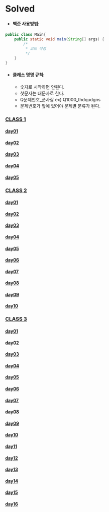 # Solved

- #### 백준 사용방법:   
```java
public class Main{
    public static void main(String[] args) {
        /*
         * 코드 작성
         */
    }
}
```

- #### 클래스 명명 규칙:    
  - 숫자로 시작하면 안된다.
  - 첫문자는 대문자로 한다.
  - Q문제번호_푼사람 ex) Q1000_thdqudgns
  - 문제번호가 앞에 있어야 문제별 분류가 된다.

### [CLASS 1](https://github.com/SolvedMaster/Solved/tree/master/src/solved/class1) 
#### [day01](https://github.com/SolvedMaster/Solved/tree/master/src/solved/class1/day01)
#### [day02](https://github.com/SolvedMaster/Solved/tree/master/src/solved/class1/day02)
#### [day03](https://github.com/SolvedMaster/Solved/tree/master/src/solved/class1/day03)
#### [day04](https://github.com/SolvedMaster/Solved/tree/master/src/solved/class1/day04)
#### [day05](https://github.com/SolvedMaster/Solved/tree/master/src/solved/class1/day05)
### [CLASS 2](https://github.com/SolvedMaster/Solved/tree/master/src/solved/class2)   
#### [day01](https://github.com/SolvedMaster/Solved/tree/master/src/solved/class2/day01)
#### [day02](https://github.com/SolvedMaster/Solved/tree/master/src/solved/class2/day02)
#### [day03](https://github.com/SolvedMaster/Solved/tree/master/src/solved/class2/day03)
#### [day04](https://github.com/SolvedMaster/Solved/tree/master/src/solved/class2/day04)
#### [day05](https://github.com/SolvedMaster/Solved/tree/master/src/solved/class2/day05)
#### [day06](https://github.com/SolvedMaster/Solved/tree/master/src/solved/class2/day06)
#### [day07](https://github.com/SolvedMaster/Solved/tree/master/src/solved/class2/day07)
#### [day08](https://github.com/SolvedMaster/Solved/tree/master/src/solved/class2/day08)
#### [day09](https://github.com/SolvedMaster/Solved/tree/master/src/solved/class2/day09)
#### [day10](https://github.com/SolvedMaster/Solved/tree/master/src/solved/class2/day10)
### [CLASS 3](https://github.com/SolvedMaster/Solved/tree/master/src/solved/class3)   
#### [day01](https://github.com/SolvedMaster/Solved/tree/master/src/solved/class3/day01)
#### [day02](https://github.com/SolvedMaster/Solved/tree/master/src/solved/class3/day02)
#### [day03](https://github.com/SolvedMaster/Solved/tree/master/src/solved/class3/day03)
#### [day04](https://github.com/SolvedMaster/Solved/tree/master/src/solved/class3/day04)
#### [day05](https://github.com/SolvedMaster/Solved/tree/master/src/solved/class3/day05)
#### [day06](https://github.com/SolvedMaster/Solved/tree/master/src/solved/class3/day06)
#### [day07](https://github.com/SolvedMaster/Solved/tree/master/src/solved/class3/day07)
#### [day08](https://github.com/SolvedMaster/Solved/tree/master/src/solved/class3/day08)
#### [day09](https://github.com/SolvedMaster/Solved/tree/master/src/solved/class3/day09)
#### [day10](https://github.com/SolvedMaster/Solved/tree/master/src/solved/class3/day10)
#### [day11](https://github.com/SolvedMaster/Solved/tree/master/src/solved/class3/day11)
#### [day12](https://github.com/SolvedMaster/Solved/tree/master/src/solved/class3/day12)
#### [day13](https://github.com/SolvedMaster/Solved/tree/master/src/solved/class3/day13)
#### [day14](https://github.com/SolvedMaster/Solved/tree/master/src/solved/class3/day14)
#### [day15](https://github.com/SolvedMaster/Solved/tree/master/src/solved/class3/day15)
#### [day16](https://github.com/SolvedMaster/Solved/tree/master/src/solved/class3/day16)
